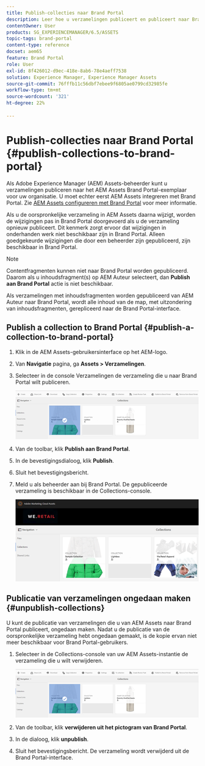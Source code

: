 ```yaml
---
title: Publish-collecties naar Brand Portal
description: Leer hoe u verzamelingen publiceert en publiceert naar Brand Portal.
contentOwner: User
products: SG_EXPERIENCEMANAGER/6.5/ASSETS
topic-tags: brand-portal
content-type: reference
docset: aem65
feature: Brand Portal
role: User
exl-id: 8f426012-d9ec-418e-8ab6-78e4aeff7538
solution: Experience Manager, Experience Manager Assets
source-git-commit: 76fffb11c56dbf7ebee9f6805ae0799cd32985fe
workflow-type: tm+mt
source-wordcount: '321'
ht-degree: 22%

---
```


# Publish-collecties naar Brand Portal {#publish-collections-to-brand-portal}

Als Adobe Experience Manager (AEM) Assets-beheerder kunt u verzamelingen publiceren naar het AEM Assets Brand Portal-exemplaar voor uw organisatie. U moet echter eerst AEM Assets integreren met Brand Portal. Zie [AEM Assets configureren met Brand Portal](/help/assets/configure-aem-assets-with-brand-portal.md) voor meer informatie.

Als u de oorspronkelijke verzameling in AEM Assets daarna wijzigt, worden de wijzigingen pas in Brand Portal doorgevoerd als u de verzameling opnieuw publiceert. Dit kenmerk zorgt ervoor dat wijzigingen in onderhanden werk niet beschikbaar zijn in Brand Portal. Alleen goedgekeurde wijzigingen die door een beheerder zijn gepubliceerd, zijn beschikbaar in Brand Portal.

>[!NOTE]
>
>Contentfragmenten kunnen niet naar Brand Portal worden gepubliceerd. Daarom als u inhoudsfragment(s) op AEM Auteur selecteert, dan **Publish aan Brand Portal** actie is niet beschikbaar.
>
>Als verzamelingen met inhoudsfragmenten worden gepubliceerd van AEM Auteur naar Brand Portal, wordt alle inhoud van de map, met uitzondering van inhoudsfragmenten, gerepliceerd naar de Brand Portal-interface.

## Publish a collection to Brand Portal {#publish-a-collection-to-brand-portal}

1. Klik in de AEM Assets-gebruikersinterface op het AEM-logo.
1. Van **Navigatie** pagina, ga **Assets > Verzamelingen**.
1. Selecteer in de console Verzamelingen de verzameling die u naar Brand Portal wilt publiceren.

   ![select_collection](assets/select_collection.png)

1. Van de toolbar, klik **Publish aan Brand Portal**.
1. In de bevestigingsdialoog, klik **Publish**.
1. Sluit het bevestigingsbericht.
1. Meld u als beheerder aan bij Brand Portal. De gepubliceerde verzameling is beschikbaar in de Collections-console.

   ![published collection](assets/published_collection.png)

## Publicatie van verzamelingen ongedaan maken {#unpublish-collections}

U kunt de publicatie van verzamelingen die u van AEM Assets naar Brand Portal publiceert, ongedaan maken. Nadat u de publicatie van de oorspronkelijke verzameling hebt ongedaan gemaakt, is de kopie ervan niet meer beschikbaar voor Brand Portal-gebruikers.

1. Selecteer in de Collections-console van uw AEM Assets-instantie de verzameling die u wilt verwijderen.

   ![select_collection-1](assets/select_collection-1.png)

1. Van de toolbar, klik **verwijderen uit het pictogram van Brand Portal**.
1. In de dialoog, klik **unpublish**.
1. Sluit het bevestigingsbericht. De verzameling wordt verwijderd uit de Brand Portal-interface.
